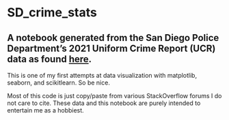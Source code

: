 # SD_crime_stats

## A notebook generated from the San Diego Police Department’s 2021 Uniform Crime Report (UCR) data as found [here](https://www.sandiego.gov/police/data-transparency/crime-statistics/annual-crime-reports).


This is one of my first attempts at data visualization with matplotlib, seaborn, and scikitlearn. So be nice.

Most of this code is just copy/paste from various StackOverflow forums I do not care to cite. These data and this notebook are purely intended to entertain me as a hobbiest.
